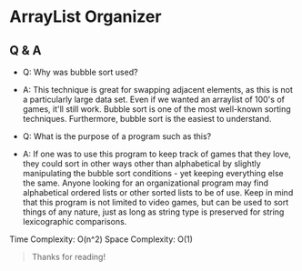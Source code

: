 # ArrayList Organizer

##  Q & A 

 
- Q: Why was bubble sort used?

- A: This technique is great for swapping adjacent elements, as this is not a particularly large data set. Even if we wanted an arraylist of 100's of games, it'll still work. Bubble sort is one of the most well-known sorting techniques. Furthermore, bubble sort is the easiest to understand.

- Q: What is the purpose of a program such as this?

- A: If one was to use this program to keep track of games that they love, they could sort in other ways other than alphabetical by slightly manipulating the bubble sort conditions - yet keeping everything else the same. Anyone looking for an organizational program may find alphabetical ordered lists or other sorted lists to be of use. Keep in mind that this program is not limited to video games, but can be used to sort things of any nature, just as long as string type is preserved for string lexicographic comparisons.

Time Complexity: O(n^2)
Space Complexity: O(1)

> Thanks for reading!
